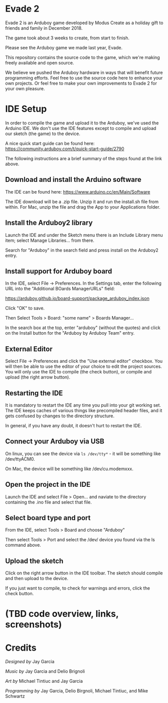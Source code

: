 # Evade 2

Evade 2 is an Arduboy game developed by Modus Create as a holiday gift to friends and family in December 2018.

The game took about 3 weeks to create, from start to finish.

Please see the Arduboy game we made last year, Evade.

This repository contains the source code to the game, which we're making freely available and open source.

We believe we pushed the Arduboy hardware in ways that will benefit future programming efforts.  Feel free to use the
source code here to enhance your own projects.  Or feel free to make your own improvements to Evade 2 for your own 
pleasure.

# IDE Setup

In order to compile the game and upload it to the Arduboy, we've used the Arduino IDE.  We don't use the IDE features except
to compile and upload our sketch (the game) to the device.

A nice quick start guide can be found here:
https://community.arduboy.com/t/quick-start-guide/2790

The following instructions are a brief summary of the steps found at the link above.

## Download and install the Arduino software

The IDE can be found here:
https://www.arduino.cc/en/Main/Software

The IDE download will be a .zip file.  Unzip it and run the install.sh file from within.  For Mac, unzip the file and drag the App to your
Applications folder.

## Install the Arduboy2 library

Launch the IDE and under the Sketch menu there is an Include Library menu item; select Manage Libraries... from there.

Search for "Arduboy" in the search field and press install on the Arduboy2 entry.

## Install support for Arduboy board

In the IDE, select File -> Preferences.  In the Settings tab, enter the following URL into the "Additional BOards ManagerURLs" field:

https://arduboy.github.io/board-support/package_arduboy_index.json

Click "OK" to save.

Then Select Tools > Board: "some name" > Boards Manager... 

In the search box at the top, enter "arduboy" (without the quotes) and click on the Install button for the "Arduboy by Arduboy Team" entry.

## External Editor

Select File -> Preferences and click the "Use external editor" checkbox.  You will then be able to use the editor of your choice
to edit the project sources.  You will only use the IDE to compile (the check button), or compile and upload (the right arrow button).
## Restarting the IDE

It is mandatory to restart the IDE any time you pull into your git working set.  The IDE keeps caches of various things like precompiled
header files, and it gets confused by changes to the directory structure.

In general, if you have any doubt, it doesn't hurt to restart the IDE.

## Connect your Arduboy via USB

On linux, you can see the device via ```ls /dev/tty*``` - it will be something like /dev/ttyACM0.

On Mac, the device will be something like /dev/cu.modemxxx.

## Open the project in the IDE

Launch the IDE and select File > Open... and naviate to the directory containing the .ino file and select that file.

## Select board type and port

From the IDE, select Tools > Board and choose "Arduboy"

Then select Tools > Port and select the /dev/ device you found via the ls command above.

## Upload the sketch

Click on the right arrow button in the IDE toolbar.  The sketch should compile and then upload to the device.

If you just want to compile, to check for warnings and errors, click the check button.

# (TBD code overview, links, screenshots)

# Credits

*Designed by* Jay Garcia

*Music by* Jay Garcia and Delio Brignoli

*Art by* Michael Tintiuc and Jay Garcia

*Programming by* Jay Garcia, Delio Birgnoli, Michael Tintiuc, and Mike Schwartz
